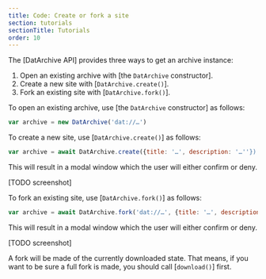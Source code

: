 ```yaml
---
title: Code: Create or fork a site
section: tutorials
sectionTitle: Tutorials
order: 10
---
```


The [DatArchive API] provides three ways to get an archive instance:

 1. Open an existing archive with [the `DatArchive` constructor].
 2. Create a new site with [`DatArchive.create()`].
 3. Fork an existing site with [`DatArchive.fork()`].

To open an existing archive, use [the `DatArchive` constructor] as follows:

```js
var archive = new DatArchive('dat://…')
```

To create a new site, use [`DatArchive.create()`] as follows:

```js
var archive = await DatArchive.create({title: '…', description: '…''})
```

This will result in a modal window which the user will either confirm or deny.

[TODO screenshot]

To fork an existing site, use [`DatArchive.fork()`] as follows:

```js
var archive = await DatArchive.fork('dat://…', {title: '…', description: '…'})
```

This will result in a modal window which the user will either confirm or deny.

[TODO screenshot]

A fork will be made of the currently downloaded state. That means, if you want to be sure a full fork is made, you should call [`download()`] first.
